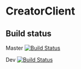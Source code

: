 # CreatorClient

## Build status

Master
[![Build Status](https://www.travis-ci.org/krzych0/CreatorClient.svg?branch=master)](https://www.travis-ci.org/krzych0/CreatorClient)


Dev
[![Build Status](https://www.travis-ci.org/krzych0/CreatorClient.svg?branch=development)](https://www.travis-ci.org/krzych0/CreatorClient)
